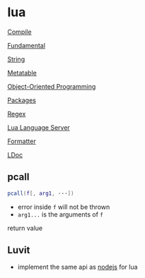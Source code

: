 # lua

[Compile]()

[Fundamental](lua-fundamental.md)

[String](lua-string.md)

[Metatable](lua-metatable.md)

[Object-Oriented Programming](lua-object-oriented-programming.md)

[Packages](lua-packages.md)

[Regex](lua-regex.md)

[Lua Language Server](lua-language-server.md)

[Formatter](lua-stylua.md)

[LDoc](lua-ldoc.umd)

## pcall

```lua
pcall(f[, arg1, ···])
```

- error inside `f` will not be thrown
- `arg1...` is the arguments of `f`

return value

## Luvit

- implement the same api as [nodejs](nodejs.md) for lua


